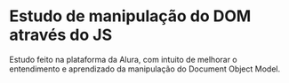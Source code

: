 # Estudo de manipulação do DOM através do JS
Estudo feito na plataforma da Alura, com intuito de melhorar o entendimento e aprendizado da manipulação do  Document Object Model.
